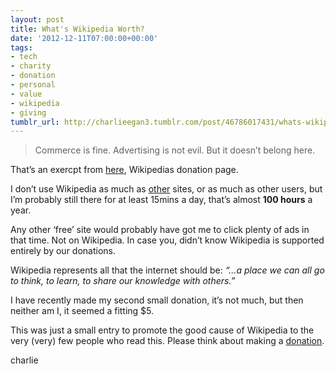```yaml
---
layout: post
title: What's Wikipedia Worth?
date: '2012-12-11T07:00:00+00:00'
tags:
- tech
- charity
- donation
- personal
- value
- wikipedia
- giving
tumblr_url: http://charlieegan3.tumblr.com/post/46786017431/whats-wikipedia-worth
---
```

> Commerce is fine. Advertising is not evil. But it doesn’t belong here.

That’s an exercpt from [here](https://donate.wikimedia.org/w/index.php?title=Special:FundraiserLandingPage&country=GB&uselang=en&utm_medium=sidebar&utm_source=donate&utm_campaign=C12_en.wikipedia.org), Wikipedias donation page.

I don’t use Wikipedia as much as [other](http://stackoverflow.com/) sites, or as much as other users, but I’m probably still there for at least 15mins a day, that’s almost **100 hours** a year.

Any other ‘free’ site would probably have got me to click plenty of ads in that time. Not on Wikipedia. In case you, didn’t know Wikipedia is supported entirely by our donations.

Wikipedia represents all that the internet should be: _“…a place we can all go to think, to learn, to share our knowledge with others.”_

I have recently made my second small donation, it’s not much, but then neither am I, it seemed a fitting $5.

This was just a small entry to promote the good cause of Wikipedia to the very (very) few people who read this. Please think about making a [donation](https://donate.wikimedia.org/w/index.php?title=Special:FundraiserLandingPage&country=GB&uselang=en&utm_medium=sidebar&utm_source=donate&utm_campaign=C12_en.wikipedia.org).

charlie
